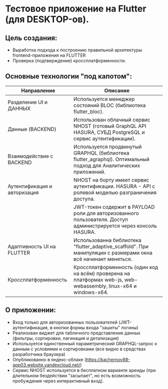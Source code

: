 # Тестовое приложение на Flutter (для DESKTOP-ов).


## Цель создания:

- Выработка подхода к построению правильной архитектуры frontend-приложения на FLUTTER 
- Проверка (подтверждение) кроссплатформенности.

## Основные технологии "под капотом":

| Направление                  | Описание                                                                                                          |
|------------------------------|-------------------------------------------------------------------------------------------------------------------|
| Разделение UI и ДАННЫХ       | Используется менеджер состояний BLOC (библиотека flutter_bloc).                                                   |
| Данные (BACKEND)             | Использован облачный сервис NHOST (готовый GraphQL API HASURA, СУБД PostgreSQL и сервис аутентификации).          |
| Взаимодействие с BACKEND     | Используется продвинутый GRAPHQL (библиотека flutter_agraphql). Оптимальный подход для Аналитических приложений.  |
| Аутентификация и авторизация | NHOST на борту имеет сервис аутентификации. HASURA - API с ролевой моделью разграничения доступа.                 |
|                              | JWT-токен содержит в PAYLOAD роли для авторизованного пользователя. Доступ администрируется через консоль HASURA. |
| Адаптивность UI на FLUTTER   | Использованна библиотека "flutter_adaptive_scaffold". При манипуляции с размерами окна всё начинает меняться.     |
| Кроссплатформенность         | Кроссплатформенность (один код на всём) проверена на платформах web-js, web-webassembly, linux-x64 и windows-x64. |

## О приложении:

- Вход только для авторизованных пользователей (JWT-аутентификация, в кнопки формы входа "зашиты" логины)
- Реализован виджет для табличного представление данных (фильтры, сортировки, пагинация и детализация)
- Используется единственный параметрический GRAPHQL-запрос к данным с условиями и сортировками (все видно в средствах разработчика браузера)
- Опубликованно в яндекс-облаке (https://kachernov88-app03.website.yandexcloud.net/)
- Сервис NHOST используется в бесплатном варианте аренды (при длительном бездействии "засыпает", но есть возможность пробуждения через интерактивный вход).
